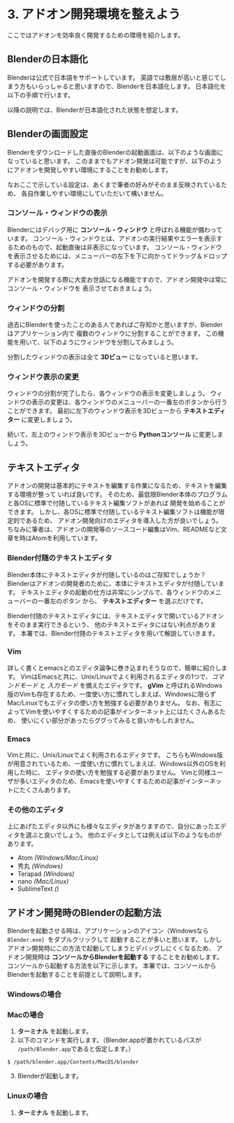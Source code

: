 # 3. アドオン開発環境を整えよう

ここではアドオンを効率良く開発するための環境を紹介します。

## Blenderの日本語化

Blenderは公式で日本語をサポートしています。
英語では敷居が高いと感じてしまう方もいらっしゃると思いますので、Blenderを日本語化します。
日本語化を以下の手順で行います。



以降の説明では、Blenderが日本語化された状態を想定します。

## Blenderの画面設定

Blenderをダウンロードした直後のBlenderの起動画面は、以下のような画面になっていると思います。
このままでもアドオン開発は可能ですが、以下のようにアドオンを開発しやすい環境にすることをお勧めします。

なおここで示している設定は、あくまで筆者の好みがそのまま反映されているため、
各自作業しやすい環境にしていただいて構いません。

### コンソール・ウィンドウの表示

Blenderにはデバッグ用に **コンソール・ウィンドウ** と呼ばれる機能が備わっています。
コンソール・ウィンドウとは、アドオンの実行結果やエラーを表示するためのもので、起動直後は非表示になっています。
コンソール・ウィンドウを表示させるためには、メニューバーの左下を下に向かってドラッグ＆ドロップする必要があります。

アドオンを開発する際に大変お世話になる機能ですので、アドオン開発中は常にコンソール・ウィンドウを
表示させておきましょう。

### ウィンドウの分割

過去にBlenderを使ったことのある人であればご存知かと思いますが、Blenderはアプリケーション内で
複数のウィンドウに分割することができます。
この機能を用いて、以下のようにウィンドウを分割してみましょう。

分割したウィンドウの表示は全て **3Dビュー** になっていると思います。

### ウィンドウ表示の変更

ウィンドウの分割が完了したら、各ウィンドウの表示を変更しましょう。
ウィンドウの表示の変更は、各ウィンドウのメニューバーの一番左のボタンから行うことができます。
最初に左下のウィンドウ表示を3Dビューから **テキストエディター** に変更しましょう。

続いて、左上のウィンドウ表示を3Dビューから **Pythonコンソール** に変更しましょう。

## テキストエディタ

アドオンの開発は基本的にテキストを編集する作業になるため、テキストを編集する環境が整って
いれば良いです。
そのため、最低限Blender本体のプログラムと各OSに標準で付随しているテキスト編集ソフトがあれば
開発を始めることができます。
しかし、各OSに標準で付随しているテキスト編集ソフトは機能が限定的であるため、
アドオン開発向けのエディタを導入した方が良いでしょう。
ちなみに筆者は、アドオンの開発等のソースコード編集はVim、READMEなど文章を時はAtomを利用しています。

### Blender付随のテキストエディタ

Blender本体にテキストエディタが付随しているのはご存知でしょうか？
Blenderはアドオンの開発者のために、本体にテキストエディタが付随しています。
テキストエディタの起動の仕方は非常にシンプルで、各ウィンドウのメニューバーの一番左のボタン
から、 **テキストエディター** を選ぶだけです。

Blender付随のテキストエディタには、テキストエディタで開いているアドオンをそのまま実行できるという、
他のテキストエディタにはない利点があります。
本署では、Blender付随のテキストエディタを用いて解説していきます。

### Vim

詳しく書くとemacsとのエディタ論争に巻き込まれそうなので、簡単に紹介します。
VimはEmacsと共に、Unix/Linuxでよく利用されるエディタの1つで、*コマンドモード* と *入力モード*
を備えたエディタです。
**gVim** と呼ばれるWindows版のVimも存在するため、一度使い方に慣れてしまえば、Windowsに限らず
Mac/Linuxでもエディタの使い方を勉強する必要がありません。
なお、有志によってVimを使いやすくするための記事がインターネット上にはたくさんあるため、
使いにくい部分があったらググってみると良いかもしれません。

### Emacs

Vimと共に、Unix/Linuxでよく利用されるエディタです。
こちらもWindows版が用意されているため、一度使い方に慣れてしまえば、Windows以外のOSを利用した時に、
エディタの使い方を勉強する必要がありません。
Vimと同様ユーザが多いエディタのため、Emacsを使いやすくするための記事がインターネットにたくさんあります。

### その他のエディタ

上にあげたエディタ以外にも様々なエディタがありますので、自分にあったエディタを選ぶと良いでしょう。
他のエディタとしては例えば以下のようなものがあります。

* Atom *(Windows/Mac/Linux)*
* 秀丸 *(Windows)*
* Terapad *(Windows)*
* nano *(Mac/Linux)*
* SublimeText *()*

## アドオン開発時のBlenderの起動方法

Blenderを起動させる時は、アプリケーションのアイコン（Windowsなら```Blender.exe```）をダブルクリックして
起動することが多いと思います。
しかしアドオン開発時にこの方法で起動してしまうとデバッグしにくくなるため、
アドオン開発時は **コンソールからBlenderを起動する** することをお勧めします。
コンソールから起動する方法を以下に示します。
本署では、コンソールからBlenderを起動することを前提として説明します。

### Windowsの場合

### Macの場合

1. **ターミナル** を起動します。
2. 以下のコマンドを実行します。（Blender.appが置かれているパスが ```/path/Blender.app```であると仮定します。）
```
$ /path/blender.app/Contents/MacOS/blender
```
3. Blenderが起動します。

### Linuxの場合

1. **ターミナル** を起動します。
